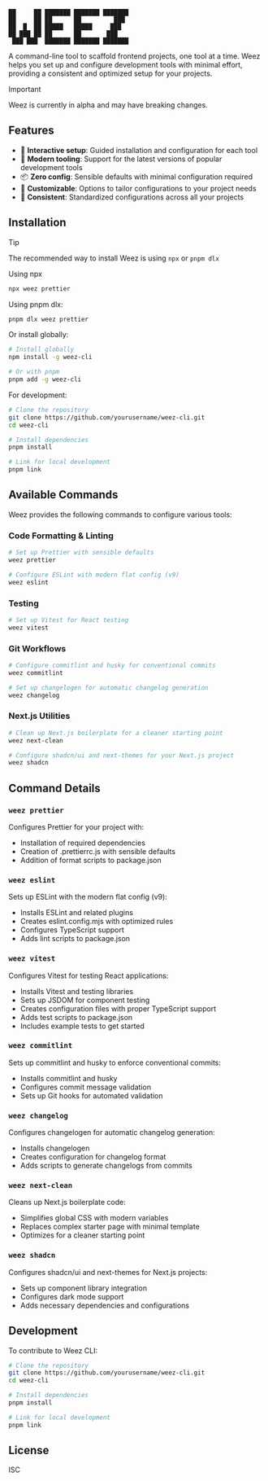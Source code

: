 ```
██     ██ ███████ ███████ ███████ 
██     ██ ██      ██         ███  
██  █  ██ █████   █████     ███   
██ ███ ██ ██      ██       ███    
 ███ ███  ███████ ███████ ███████ 
```

A command-line tool to scaffold frontend projects, one tool at a time. Weez helps you set up and configure development tools with minimal effort, providing a consistent and optimized setup for your projects.



> [!IMPORTANT]  
> Weez is currently in alpha and may have breaking changes.


## Features

- 🚀 **Interactive setup**: Guided installation and configuration for each tool
- 🔧 **Modern tooling**: Support for the latest versions of popular development tools
- 📦 **Zero config**: Sensible defaults with minimal configuration required
- 🎨 **Customizable**: Options to tailor configurations to your project needs
- 🔄 **Consistent**: Standardized configurations across all your projects

## Installation

> [!TIP] 
> The recommended way to install Weez is using `npx` or `pnpm dlx`

Using npx

```bash
npx weez prettier
```

Using pnpm dlx:

```bash
pnpm dlx weez prettier
```

Or install globally:

```bash
# Install globally
npm install -g weez-cli

# Or with pnpm
pnpm add -g weez-cli
```



For development:

```bash
# Clone the repository
git clone https://github.com/yourusername/weez-cli.git
cd weez-cli

# Install dependencies
pnpm install

# Link for local development
pnpm link
```

## Available Commands

Weez provides the following commands to configure various tools:

### Code Formatting & Linting

```bash
# Set up Prettier with sensible defaults
weez prettier

# Configure ESLint with modern flat config (v9)
weez eslint
```

### Testing

```bash
# Set up Vitest for React testing
weez vitest
```

### Git Workflows

```bash
# Configure commitlint and husky for conventional commits
weez commitlint

# Set up changelogen for automatic changelog generation
weez changelog
```

### Next.js Utilities

```bash
# Clean up Next.js boilerplate for a cleaner starting point
weez next-clean

# Configure shadcn/ui and next-themes for your Next.js project
weez shadcn
```

## Command Details

### `weez prettier`

Configures Prettier for your project with:
- Installation of required dependencies
- Creation of .prettierrc.js with sensible defaults
- Addition of format scripts to package.json

### `weez eslint`

Sets up ESLint with the modern flat config (v9):
- Installs ESLint and related plugins
- Creates eslint.config.mjs with optimized rules
- Configures TypeScript support
- Adds lint scripts to package.json

### `weez vitest`

Configures Vitest for testing React applications:
- Installs Vitest and testing libraries
- Sets up JSDOM for component testing
- Creates configuration files with proper TypeScript support
- Adds test scripts to package.json
- Includes example tests to get started

### `weez commitlint`

Sets up commitlint and husky to enforce conventional commits:
- Installs commitlint and husky
- Configures commit message validation
- Sets up Git hooks for automated validation

### `weez changelog`

Configures changelogen for automatic changelog generation:
- Installs changelogen
- Creates configuration for changelog format
- Adds scripts to generate changelogs from commits

### `weez next-clean`

Cleans up Next.js boilerplate code:
- Simplifies global CSS with modern variables
- Replaces complex starter page with minimal template
- Optimizes for a cleaner starting point

### `weez shadcn`

Configures shadcn/ui and next-themes for Next.js projects:
- Sets up component library integration
- Configures dark mode support
- Adds necessary dependencies and configurations

## Development

To contribute to Weez CLI:

```bash
# Clone the repository
git clone https://github.com/yourusername/weez-cli.git
cd weez-cli

# Install dependencies
pnpm install

# Link for local development
pnpm link
```

## License

ISC

